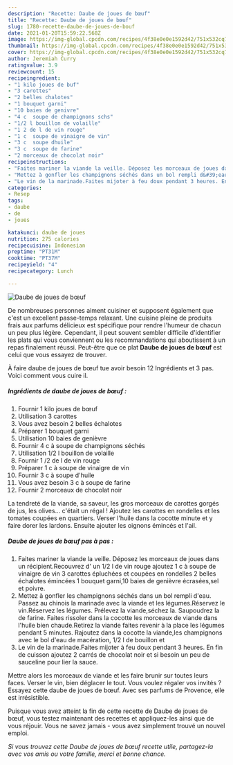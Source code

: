 ```yaml
---
description: "Recette: Daube de joues de bœuf"
title: "Recette: Daube de joues de bœuf"
slug: 1780-recette-daube-de-joues-de-bouf
date: 2021-01-20T15:59:22.568Z
image: https://img-global.cpcdn.com/recipes/4f38e0e0e1592d42/751x532cq70/daube-de-joues-de-boeuf-photo-principale-de-la-recette.jpg
thumbnail: https://img-global.cpcdn.com/recipes/4f38e0e0e1592d42/751x532cq70/daube-de-joues-de-boeuf-photo-principale-de-la-recette.jpg
cover: https://img-global.cpcdn.com/recipes/4f38e0e0e1592d42/751x532cq70/daube-de-joues-de-boeuf-photo-principale-de-la-recette.jpg
author: Jeremiah Curry
ratingvalue: 3.9
reviewcount: 15
recipeingredient:
- "1 kilo joues de buf"
- "3 carottes"
- "2 belles chalotes"
- "1 bouquet garni"
- "10 baies de genivre"
- "4 c  soupe de champignons schs"
- "1/2 l bouillon de volaille"
- "1 2 de l de vin rouge"
- "1 c  soupe de vinaigre de vin"
- "3 c  soupe dhuile"
- "3 c  soupe de farine"
- "2 morceaux de chocolat noir"
recipeinstructions:
- "Faites mariner la viande la veille. Déposez les morceaux de joues dans un récipient.Recouvrez d&#39; un 1/2 l de vin rouge ajoutez 1 c à soupe de vinaigre de vin 3 carottes épluchées et coupées en rondelles 2 belles échalotes émincées 1 bouquet garni,10 baies de genièvre écrasées,sel et poivre."
- "Mettez à gonfler les champignons séchés dans un bol rempli d&#39;eau. Passez au chinois la marinade avec la viande et les légumes.Réservez le vin.Réservez les légumes. Prélevez la viande,séchez la. Saupoudrez la de farine. Faites rissoler dans la cocotte les morceaux de viande dans l&#39;huile bien chaude.Retirez la viande faites revenir à la place les légumes pendant 5 minutes. Rajoutez dans la cocotte la viande,les champignons avec le bol d&#39;eau de macération, 1/2 l de bouillon et"
- "Le vin de la marinade.Faites mijoter à feu doux pendant 3 heures. En fin de cuisson ajoutez 2 carrés de chocolat noir et si besoin un peu de sauceline pour lier la sauce."
categories:
- Resep
tags:
- daube
- de
- joues

katakunci: daube de joues 
nutrition: 275 calories
recipecuisine: Indonesian
preptime: "PT31M"
cooktime: "PT37M"
recipeyield: "4"
recipecategory: Lunch

---
```



![Daube de joues de bœuf](https://img-global.cpcdn.com/recipes/4f38e0e0e1592d42/751x532cq70/daube-de-joues-de-boeuf-photo-principale-de-la-recette.jpg)

De nombreuses personnes aiment cuisiner et supposent également que c'est un excellent passe-temps relaxant. Une cuisine pleine de produits frais aux parfums délicieux est spécifique pour rendre l'humeur de chacun un peu plus légère. Cependant, il peut souvent sembler difficile d'identifier les plats qui vous conviennent ou les recommandations qui aboutissent à un repas finalement réussi. Peut-être que ce plat <strong> Daube de joues de bœuf </strong> est celui que vous essayez de trouver.

<!--inarticleads1-->

À faire daube de joues de bœuf tue avoir besoin 12 Ingrédients et 3 pas. Voici comment vous cuire il.

##### Ingrédients de daube de joues de bœuf :

1. Fournir 1 kilo joues de bœuf
1. Utilisation 3 carottes
1. Vous avez besoin 2 belles échalotes
1. Préparer 1 bouquet garni
1. Utilisation 10 baies de genièvre
1. Fournir 4 c à soupe de champignons séchés
1. Utilisation 1/2 l bouillon de volaille
1. Fournir 1 /2 de l de vin rouge
1. Préparer 1 c à soupe de vinaigre de vin
1. Fournir 3 c à soupe d&#39;huile
1. Vous avez besoin 3 c à soupe de farine
1. Fournir 2 morceaux de chocolat noir


La tendreté de la viande, sa saveur, les gros morceaux de carottes gorgés de jus, les olives… c&#39;était un régal ! Ajoutez les carottes en rondelles et les tomates coupées en quartiers. Verser l&#39;huile dans la cocotte minute et y faire dorer les lardons. Ensuite ajouter les oignons émincés et l&#39;ail. 

<!--inarticleads2-->

##### Daube de joues de bœuf pas à pas :

1. Faites mariner la viande la veille. Déposez les morceaux de joues dans un récipient.Recouvrez d&#39; un 1/2 l de vin rouge ajoutez 1 c à soupe de vinaigre de vin 3 carottes épluchées et coupées en rondelles 2 belles échalotes émincées 1 bouquet garni,10 baies de genièvre écrasées,sel et poivre.
1. Mettez à gonfler les champignons séchés dans un bol rempli d&#39;eau. Passez au chinois la marinade avec la viande et les légumes.Réservez le vin.Réservez les légumes. Prélevez la viande,séchez la. Saupoudrez la de farine. Faites rissoler dans la cocotte les morceaux de viande dans l&#39;huile bien chaude.Retirez la viande faites revenir à la place les légumes pendant 5 minutes. Rajoutez dans la cocotte la viande,les champignons avec le bol d&#39;eau de macération, 1/2 l de bouillon et
1. Le vin de la marinade.Faites mijoter à feu doux pendant 3 heures. En fin de cuisson ajoutez 2 carrés de chocolat noir et si besoin un peu de sauceline pour lier la sauce.


Mettre alors les morceaux de viande et les faire brunir sur toutes leurs faces. Verser le vin, bien déglacer le tout. Vous voulez régaler vos invités ? Essayez cette daube de joues de bœuf. Avec ses parfums de Provence, elle est irrésistible. 

<!--inarticleads1-->

<p>
Puisque vous avez atteint la fin de cette recette de Daube de joues de bœuf, vous testez maintenant des recettes et appliquez-les ainsi que de vous réjouir. Vous ne savez jamais - vous avez simplement trouvé un nouvel emploi.
</p>

<p>
<i>Si vous trouvez cette Daube de joues de bœuf recette utile, partagez-la avec vos amis ou votre famille, merci et bonne chance.</i>
</p>
